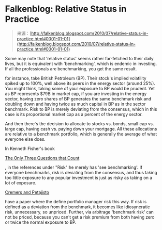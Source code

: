<!--yml
category: 未分类
date: 2024-05-12 21:26:59
-->

# Falkenblog: Relative Status in Practice

> 来源：[http://falkenblog.blogspot.com/2010/07/relative-status-in-practice.html#0001-01-01](http://falkenblog.blogspot.com/2010/07/relative-status-in-practice.html#0001-01-01)

Some may note that 'relative status' seems rather far-fetched to their daily lives, but it is equivalent with 'benchmarking', which is endemic in investing. If all the professionals are benchmarking, you get the same result.

for instance, take British Petroleum (BP). Their stock's implied volatility spiked up to 100%, well above its peers in the energy sector (around 25%). You might think, taking some of your exposure to BP would be prudent. Yet as BP represents $79B in market cap, if you are investing in the energy sector, having zero shares of BP generates the same benchmark risk and doubling down and having twice as much capital in BP as in the sector benchmark. Risk to BP is merely deviating from the consensus, which in this case is its proportional market cap as a percent of the energy sector.

And then there's the decision to allocate to stocks vs. bonds, small cap vs. large cap, having cash vs. paying down your mortgage. All these allocations are relative to a benchmark portfolio, which is generally the average of what everyone else does.

In Kenneth Fisher's book

[The Only Three Questions that Count](http://www.onlythreequestions.com/)

, in the references under "Risk" he merely has 'see benchmarking'. If everyone benchmarks, risk is deviating from the consensus, and thus taking too little exposure to any popular investment is just as risky as taking on a lot of exposure.

[Cremers and Petajisto](http://papers.ssrn.com/sol3/papers.cfm?abstract_id=891719)

have a paper where the define portfolio manager risk this way. If risk is defined as a deviation from the benchmark, it becomes like idiosyncratic risk, unnecessary, so unpriced. Further, via arbitrage 'benchmark risk' can not be priced, because you can't get a risk premium from both having zero or twice the normal exposure to BP.